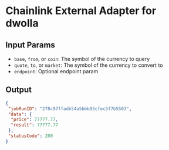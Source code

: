 # Chainlink External Adapter for dwolla

## Input Params

- `base`, `from`, or `coin`: The symbol of the currency to query
- `quote`, `to`, or `market`: The symbol of the currency to convert to
- `endpoint`: Optional endpoint param

## Output

```json
{
 "jobRunID": "278c97ffadb54a5bbb93cfec5f7b5503",
 "data": {
  "price": 77777.77,
  "result": 77777.77
 },
 "statusCode": 200
}
```
